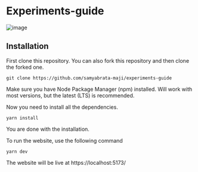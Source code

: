 # Experiments-guide

![image](https://github.com/samyabrata-maji/experiments-website/blob/main/preview/dasboard.png)

## Installation

First clone this repository. You can also fork this repository and then clone the forked one.

```
git clone https://github.com/samyabrata-maji/experiments-guide
```

Make sure you have Node Package Manager (npm) installed. Will work with most versions, but the latest (LTS) is recommended.

Now you need to install all the dependencies.
```
yarn install
```

You are done with the installation.

To run the website, use the following command
```
yarn dev
```

The website will be live at https://localhost:5173/
